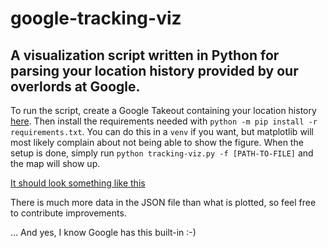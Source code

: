 # google-tracking-viz
## A visualization script written in Python for parsing your location history provided by our overlords at Google.

To run the script, create a Google Takeout containing your location history [here](https://takeout.google.com/).
Then install the requirements needed with `python -m pip install -r requirements.txt`. You can do this in a `venv` if you want, but matplotlib will most likely complain about not being able to show the figure.
When the setup is done, simply run `python tracking-viz.py -f [PATH-TO-FILE]` and the map will show up.

[It should look something like this](https://github.com/LouKordos/google-tracking-viz/raw/main/example.png)

There is much more data in the JSON file than what is plotted, so feel free to contribute improvements.

... And yes, I know Google has this built-in :-)